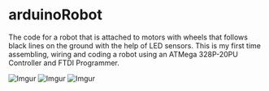 # arduinoRobot
 The code for a robot that is attached to motors with wheels that follows black lines on the ground with the help of LED sensors. This is my first time assembling, wiring and coding a robot using an ATMega 328P-20PU Controller and FTDI Programmer.


![Imgur](https://i.imgur.com/823ytqZ.jpg)
![Imgur](https://i.imgur.com/UcZSRnI.jpg)
![Imgur](https://i.imgur.com/qpfAW03.jpg)

